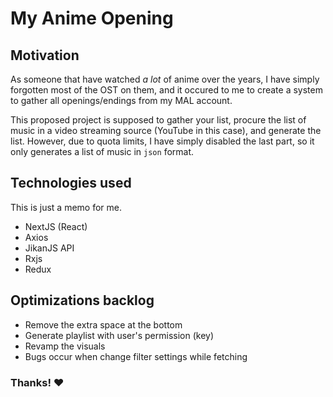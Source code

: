 # My Anime Opening

## Motivation

As someone that have watched *a lot* of anime over the years, I have simply forgotten most of the OST on them, and it occured to me to create a system to gather all openings/endings from my MAL account.

This proposed project is supposed to gather your list, procure the list of music in a video streaming source (YouTube in this case), and generate the list. However, due to quota limits, I have simply disabled the last part, so it only generates a list of music in `json` format.

## Technologies used

This is just a memo for me.

- NextJS (React)
- Axios
- JikanJS API
- Rxjs
- Redux

## Optimizations backlog

- Remove the extra space at the bottom
- Generate playlist with user's permission (key)
- Revamp the visuals
- Bugs occur when change filter settings while fetching

### Thanks! ❤️
